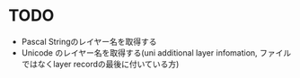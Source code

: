 # TODO
* Pascal Stringのレイヤー名を取得する
* Unicode のレイヤー名を取得する(uni additional layer infomation, ファイルではなくlayer recordの最後に付いている方)